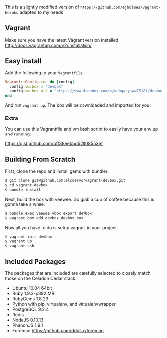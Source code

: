 This is a slightly modified version of `https://github.com/ejholmes/vagrant-heroku` adapted
to my needs

## Vagrant
Make sure you have the latest Vagrant version installed http://docs.vagrantup.com/v2/installation/

## Easy install
Add the following to your `Vagrantfile`.

```ruby
Vagrant::Config.run do |config|
  config.vm.box = "devbox"
  config.vm.box_url = "https://www.dropbox.com/s/wohgacyjww7518t/devbox.box"
end
```

And run `vagrant up`. The box will be downloaded and imported for you.

### Extra

You can use this Vagrantfile and vm bash script to easily have your env up and
running:

https://gist.github.com/bff38eebbd52008553ef

## Building From Scratch

First, clone the repo and install gems with bundler.

```bash
$ git clone git@github.com:elcuervo/vagrant-devbox.git
$ cd vagrant-devbox
$ bundle install
```

Next, build the box with veewee. Go grab a cup of coffee because this is gonna
take a while.

```bash
$ bundle exec veewee vbox export devbox
$ vagrant box add devbox devbox.box
```

Now all you have to do is setup vagrant in your project.

```bash
$ vagrant init devbox
$ vagrant up
$ vagrant ssh
```

## Included Packages

The packages that are included are carefully selected to closely match those on
the Celadon Cedar stack.

* Ubuntu 10.04 64bit
* Ruby 1.9.3-p392 MRI
* RubyGems 1.8.23
* Python with pip, virtualenv, and virtualenvwrapper
* PostgreSQL 9.2.4
* Redis
* NodeJS 0.10.13
* PhanonJS 1.9.1
* Foreman https://github.com/ddollar/foreman

